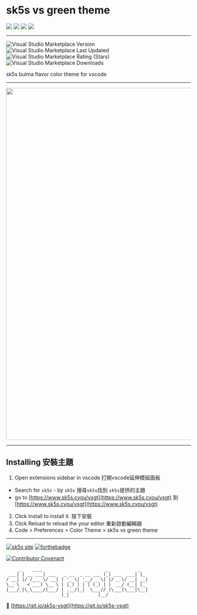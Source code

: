 # sk5s vs green theme

![](https://img.shields.io/github/v/release/sk5s/sk5s-vsgt?style=for-the-badge)
![](https://img.shields.io/github/last-commit/sk5s/sk5s-vsgt?style=for-the-badge)
![](https://img.shields.io/github/license/sk5s/sk5s-vsgt?style=for-the-badge)
![](https://img.shields.io/github/languages/top/sk5s/sk5s-vsgt?style=for-the-badge)

---

![Visual Studio Marketplace Version](https://img.shields.io/visual-studio-marketplace/v/sk5s.sk5s-vs-green-theme?logo=Visual%20Studio%20Code&style=for-the-badge)
![Visual Studio Marketplace Last Updated](https://img.shields.io/visual-studio-marketplace/last-updated/sk5s.sk5s-vs-green-theme?logo=Visual%20Studio%20Code&style=for-the-badge)
![Visual Studio Marketplace Rating (Stars)](https://img.shields.io/visual-studio-marketplace/stars/sk5s.sk5s-vs-green-theme?logo=Visual%20Studio%20Code&style=for-the-badge)
![Visual Studio Marketplace Downloads](https://img.shields.io/visual-studio-marketplace/d/sk5s.sk5s-vs-green-theme?logo=visual%20studio%20code&style=for-the-badge)

sk5s bulma flavor color theme for vscode

---

<img width="960" alt="" src="https://user-images.githubusercontent.com/92437055/143763319-752013fb-9c3e-42b2-be52-d7b8747489a8.png">

---

## Installing 安裝主題
1. Open extensions sidebar in vscode 打開vscode延伸模組面板
  
  - Search for `sk5s` - by `sk5s` 搜尋`sk5s`找到 `sk5s`提供的主題
  - go to [https://www.sk5s.cyou/vsgt](https://www.sk5s.cyou/vsgt) 到[https://www.sk5s.cyou/vsgt](https://www.sk5s.cyou/vsgt)

2. Click Install to install it. 按下安裝
3. Click Reload to reload the your editor 重新啟動編輯器
4. Code > Preferences > Color Theme > sk5s vs green theme

---

[![sk5s site](https://upload.cc/i1/2021/10/29/dVn6TN.png)](https://www.sk5s.cyou/)
[![forthebadge](https://upload.cc/i1/2021/11/28/k2x5d1.png)](https://www.sk5s.cyou/)

[![Contributor Covenant](https://img.shields.io/badge/Contributor%20Covenant-2.1-4baaaa.svg?style=for-the-badge)](CODE_OF_CONDUCT.md)

```
     _    ____                        _           _
 ___| | __ ___| ___   _ __  _ __ ___ (_) ___  ___| |_
/ __| |/ /___ \/ __| | '_ \| '__/ _ \| |/ _ \/ __| __|
\__ \   < ___) \__ \ | |_) | | | (_) | |  __/ (__| |_
|___/_|\_\____/|___/ | .__/|_|  \___// |\___|\___|\__|
                     |_|           |__/
```

🔗 [https://git.io/sk5s-vsgt](https://git.io/sk5s-vsgt)
